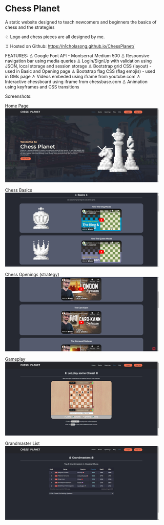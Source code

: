 # Chess Planet

A static website designed to teach newcomers and beginners the basics of chess and the strategies

♘ Logo and chess pieces are all designed by me.

♖ Hosted on Github:
https://n1cholasong.github.io/ChessPlanet/

FEATURES:
♙ Google Font API - Montserrat Medium 500
♙ Responsive navigation bar using media queries 
♙ Login/SignUp with validation using JSON, local storage and session storage
♙ Bootstrap grid CSS (layout) - used in Basic and Opening page
♙ Bootstrap flag CSS (flag emojis) - used in GMs page
♙ Videos embeded using iframe from youtube.com
♙ Interactive chessboard using iframe from chessbase.com
♙ Animation using keyframes and CSS transitions

Screenshots:

Home Page
<img src="/screenshots/home-page.png">

Chess Basics
<img src="/screenshots/basic-of-chess.png">

Chess Openings (strategy)
<img src="/screenshots/chess-opening.png">

Gameplay
<img src="/screenshots/gameplay.png">

Grandmaster List
<img src="/screenshots/grandmaster.png">
